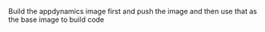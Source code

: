 
Build the appdynamics image first and push the image and then use that as the base image to build code
